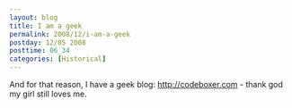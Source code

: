 ```yaml
---
layout: blog
title: I am a geek
permalink: 2008/12/i-am-a-geek
postday: 12/05 2008
posttime: 06_34
categories: [Historical]
---
```


<p>And for that reason, I have a geek blog: <a href="http://codeboxer.com" title="http://codeboxer.com">http://codeboxer.com</a> - thank god my girl still loves me.</p>
